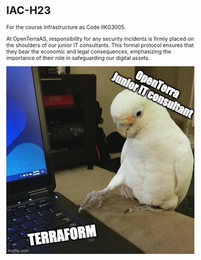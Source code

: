 # IAC-H23
For the course Infrastructure as Code IIKG3005. 

At OpenTerraAS, responsibility for any security incidents is firmly placed on the shoulders of our junior IT consultants. This formal protocol ensures that they bear the economic and legal consequences, emphasizing the importance of their role in safeguarding our digital assets.

![OpenTerraAS bird](Archive/img/OpenterraBirb.jpg)